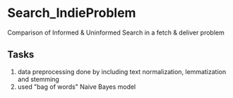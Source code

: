 # Search_IndieProblem
Comparison of Informed &amp; Uninformed Search in a fetch &amp; deliver problem

## Tasks
1. data preprocessing done by including text normalization, lemmatization and stemming
2. used "bag of words" Naive Bayes model
